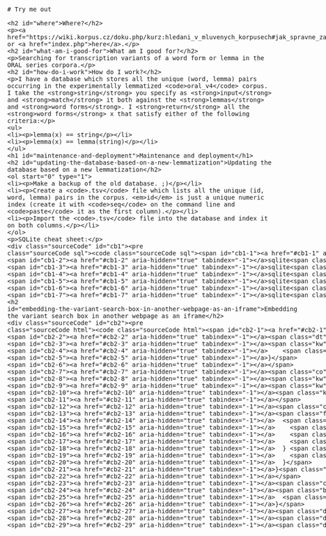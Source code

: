 <!DOCTYPE html>
<html>
<title>AchSynku README</title>

<xmp theme="simplex">
# Try me out

## Where?

[Here](https://wiki.korpus.cz/doku.php/kurz:hledani_v_mluvenych_korpusech#jak_spravne_zadat_hledane_slovo)
or [here](index.php).

## What am I good for?

Searching for transcription variants of a word form or lemma in the ORAL series
corpora.

## How do I work?

I have a database which stores all the unique (word, lemma) pairs occurring in
the experimentally lemmatized `oral_v4` corpus. I take the **string** you
specify as **input** and **match** it both against the **lemmas** and **word
forms**. I **return** all the **word forms** x that satisfy either of the
following criteria:

- lemma(x) == string

- lemma(x) == lemma(string)

# Maintenance and deployment

## Updating the database based on a new lemmatization

0. Make a backup of the old database. ;)

1. Create a `.tsv` file which lists all the unique (id, word, lemma) pairs in
the corpus. *id* is just a unique numeric index (create it with `seq` on the
command line and `paste` it as the first column).

2. Import the `.tsv` file into the database and index it on both columns.

SQLite cheat sheet:

```sql
$ sqlite3 achsynku.sqlite
sqlite> drop table word2lemma;
sqlite> create table word2lemma(id int primary key, word text, lemma text);
sqlite> .separator "\t"
sqlite> .import id_word_lemma.tsv word2lemma
sqlite> create index word_index on word2lemma(word);
sqlite> create index lemma_index on word2lemma(lemma);
```

## Embedding the variant search box in another webpage as an iframe

```html
<html>
<script>
function resizeIframe(pixels) {
    document.getElementById("varianty").style.height = pixels + "px";
}

// cross-browser compatible infrastructure
var eventMethod = window.addEventListener ? "addEventListener" : "attachEvent";
var eventer = window[eventMethod];
var messageEvent = eventMethod == "attachEvent" ? "onmessage" : "message";

// listen to message from iframe
eventer(messageEvent, function(e) {
  if (e.origin == "https://trnka.korpus.cz") {
    var key = e.message ? "message" : "data";
    var data = e[key];
    resizeIframe(data);
  } else {
    console.log("Was expecting a message from https://trnka.korpus.cz, got " + e.origin + " instead.");
  }
}, false);

// send message to iframe on window resize
window.onresize = function() {
  document.getElementById("varianty").contentWindow.postMessage("parentWindowResized", "*");
}
</script>
<iframe id="varianty" src="https://trnka.korpus.cz/~lukes/achsynku/" frameborder="0" width="100%"></iframe>
</html>
```
</xmp>

<script src="https://trnka.korpus.cz/~lukes/strapdown/v/0.2/strapdown.js"></script>
</html>
